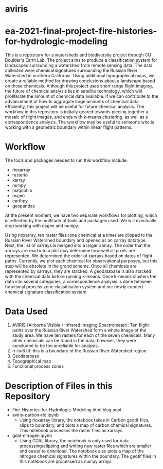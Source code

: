 # aviris
# ea-2021-final-project-fire-histories-for-hydrologic-modeling

This is a repository for a watersheds and biodiversity project through CU Boulder's Earth Lab. The project aims to produce a classification system for landscapes surrounding a watershed from remote sensing data. The data collected were chemical signatures surrounding the Russian River Watershed in northern California. Using additional topographical maps, we create a reliable method for drawing conclusions about a landscape based on those chemicals. Although this project uses short range flight imaging, the future of chemical analysis lies in satellite technology, which will proliferate the amount of chemical data available. If we can contribute to the advancement of how to aggragate large amounts of chemical data efficiently, this project will be useful for future chemical analysis. The workflow in this repository is initially geared towards piecing together a mosaic of flight images, and ends with k-means clustering, as well as a correspondence analysis. The workflow may be useful to someone who is working with a geometric boundary within linear flight patterns. 

# Workflow

The tools and packages needed to run this workflow include:
* rioxarray
* rasterio
* xarray
* numpy
* matplotlib
* osgeo
* earthpy
* geopandas

At the present moment, we have two separate workflows for plotting, which is reflected by the multitude of tools and packages used. We will eventually stop working with osgeo and numpy. 

Using rioxarray, ten raster files (one chemical at a time) are clipped to the Russian River Watershed boundary and opened as an xarray datatype. Next, the list of xarrays is merged into a larger xarray. The order that the xarrays are read into a plot may determine how well all pixels are represented. We determined the order of xarrays based on dates of flight paths. Currently, we plot each chemical for observational purposes, but this step will be obsolete in the grand scheme. Once all chemicals are represented by xarrays, they are stacked. A geodatabase is also stacked with the chemical data before running k-means. Once k-means clusters the data into several categories, a correspondence analysis is done between functional process zone classification system and our newly created chemical signature classification system. 

# Data Used

1. AVIRIS (Airborne Visible / Infrared Imaging Spectrometer): Ten flight paths over the Russian River Watershed form a whole image of the study area. We have ten rasters for each of the seven chemicals. Many other chemicals can be found in the data; however, they were concluded to be too unreliable for analysis.
2. rr-hu8.tif: this is a boundary of the Russian River Watershed region
3. Geodatabase
4. Topographical map
5. Functional process zones

# Description of Files in this Repository

* Fire-Histories-for-Hydrologic-Modeling.html blog post
* aviris-carbon-rio.ipynb 
    * Using rioxarray library, the notebook takes in Carbon geotif files, clips to boundary, and plots a map of carbon chemical signatures. This notebook processes the raster files as xarrays.
* gdal-nitrogen.ipynb
    * Using GDAL library, the notebook is only used for data processing/clipping and writing new raster files which are smaller and easier to download. The notebook also plots a map of the nitrogen chemical signatures within the boundary. The geotif files in this notebook are processed as numpy arrays. 



